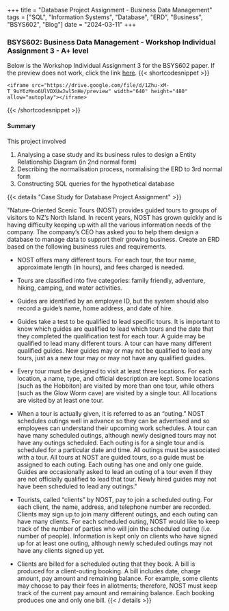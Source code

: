 +++
title = "Database Project Assignment - Business Data Management"
tags = ["SQL", "Information Systems", "Database", "ERD", "Business", "BSYS602", "Blog"]
date = "2024-03-11"
+++


### BSYS602: Business Data Management - Workshop Individual Assignment 3 - A+ level

Below is the Workshop Individual Assignment 3 for the BSYS602 paper. If the preview does not work, click the link [here](https://drive.google.com/file/d/1Zhu-xM-T_9uY6zMno6UlVDXUwJwl5nHe/view).
{{< shortcodesnippet >}}

    <iframe src="https://drive.google.com/file/d/1Zhu-xM-T_9uY6zMno6UlVDXUwJwl5nHe/preview" width="640" height="480" allow="autoplay"></iframe>

{{< /shortcodesnippet >}}

#### Summary

This project involved

1. Analysing a case study and its business rules to design a Entity Relationship Diagram (in 2nd normal form)
2. Describing the normalisation process, normalising the ERD to 3rd normal form
3. Constructing SQL queries for the hypothetical database

{{< details "Case Study for Database Project Assignment" >}}

"Nature-Oriented Scenic Tours (NOST) provides guided tours to groups of visitors to
NZ’s North Island. In recent years, NOST has grown quickly and is having difficulty
keeping up with all the various information needs of the company. The company’s
CEO has asked you to help them design a database to manage data to support their
growing business.
Create an ERD based on the following business rules and requirements.

- NOST offers many different tours. For each tour, the tour name, approximate
length (in hours), and fees charged is needed.
- Tours are classified into five categories: family friendly, adventure, hiking,
camping, and water activities.
- Guides are identified by an employee ID, but the system should also record a
guide’s name, home address, and date of hire.
- Guides take a test to be qualified to lead specific tours. It is important to know
which guides are qualified to lead which tours and the date that they
completed the qualification test for each tour. A guide may be qualified to lead
many different tours. A tour can have many different qualified guides. New
guides may or may not be qualified to lead any tours, just as a new tour may
or may not have any qualified guides.

- Every tour must be designed to visit at least three locations. For each
location, a name, type, and official description are kept. Some locations (such
as the Hobbiton) are visited by more than one tour, while others (such as the
Glow Worm cave) are visited by a single tour. All locations are visited by at
least one tour.
- When a tour is actually given, it is referred to as an “outing.” NOST schedules
outings well in advance so they can be advertised and so employees can
understand their upcoming work schedules. A tour can have many scheduled
outings, although newly designed tours may not have any outings scheduled.
Each outing is for a single tour and is scheduled for a particular date and time.
All outings must be associated with a tour. All tours at NOST are guided tours,
so a guide must be assigned to each outing. Each outing has one and only
one guide. Guides are occasionally asked to lead an outing of a tour even if
they are not officially qualified to lead that tour. Newly hired guides may not
have been scheduled to lead any outings."
- Tourists, called “clients” by NOST, pay to join a scheduled outing. For each
client, the name, address, and telephone number are recorded. Clients may
sign up to join many different outings, and each outing can have many clients.
For each scheduled outing, NOST would like to keep track of the number of
parties who will join the scheduled outing (i.e. number of people). Information
is kept only on clients who have signed up for at least one outing, although
newly scheduled outings may not have any clients signed up yet.
- Clients are billed for a scheduled outing that they book. A bill is produced for a
client-outing booking. A bill includes date, charge amount, pay amount and
remaining balance. For example, some clients may choose to pay their fees in
allotments; therefore, NOST must keep track of the current pay amount and
remaining balance. Each booking produces one and only one bill.
{{< / details >}}
